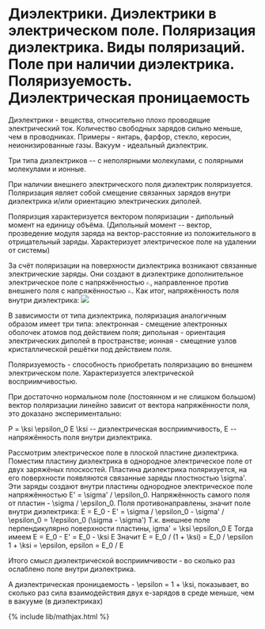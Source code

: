 # Диэлектрики. Диэлектрики в электрическом поле. Поляризация диэлектрика. Виды поляризаций. Поле при наличии диэлектрика. Поляризуемость. Диэлектрическая проницаемость

Диэлектрики - вещества, относительно плохо проводящие электрический ток. Количество свободных зарядов сильно меньше, чем в проводниках. Примеры - янтарь, фарфор, стекло, керосин, неионизированные газы. Вакуум - идеальный диэлектрик.

Три типа диэлектриков -- с неполярными молекулами, с полярными молекулами и ионные.

При наличии внешнего электрического поля диэлектрик поляризуется. Поляризация являет собой смещение связанных зарядов внутри диэлектрика и/или ориентацию электрических диполей. 

Поляризция характеризуется вектором поляризации - дипольный момент на единицу объёма. (Дипольный момент -- вектор, прозведение модуля заряда на вектор-расстояние из положительного в отрицательный заряды. Характеризует электрическое поле на удалении от системы)

За счёт поляризации на поверхности диэлектрика возникают связанные электрические заряды. Они создают в диэлектрике дополнительное электрическое поле с напряжённостью <img src='resources/E_1.png'></img>, направленное против внешнего поля с напряжённостью <img src='resources/E_0.png'></img>. Как итог, напряжённость поля внутри диэлектрика:
<img src='resouces/E_equals_basic.png'></img>

В зависимости от типа диэлектрика, поляризация аналогичным образом имеет три типа: электронная - смещение электронных оболочек атомов под действием поля; дипольная - ориентация электрических диполей в пространстве; ионная - смещение узлов кристаллической решётки под действием поля.

Поляризуемость - способность приобретать поляризацию во внешнем электрическом поле. Характеризуется электрической восприимчивостью.

При достаточно нормальном поле (постоянном и не слишком большом) вектор поляризации линейно зависит от вектора напряжённости поля, это доказано экспериментально:

P = \ksi \epsilon_0 E
\ksi -- диэлектрическая восприимчивость, E -- напряжённость поля внутри диэлектрика.

Рассмотрим электрическое поле в плоской пластине диэлектрика.
Поместим пластину диэлектрика  в однородное электрическое поле от двух заряжёных плоскостей. 
Пластина диэлектрика поляризуется, на его поверхности появляются связанные заряды плостностью \sigma'. Эти заряды создают внутри пластины однородное электрическое поле напряжённостью E' = \sigma' / \epsilon_0. Напряжённость самого поля от пластин - \sigma / \epsilon_0. Поля противонаправлены, значит поле внутри диэлектрика:
E = E_0 - E' = \sigma / \epsilon_0 - \sigma' / \epsilon_0 = 1/epsilon_0 (\sigma - \sigma')
Т.к. внешнее поле перпендикулярно поверхности пластины, 
igma' = \ksi \epsilon_0 E
Тогда имеем
E = E_0 - E' = E_0 - \ksi E
Значит
E = E_0 / (1 + \ksi) = E_0 / \epsilon
1 + \ksi = \epsilon, epsilon = E_0 / E

Итого смысл диэлектрической восприимчивости - во сколько раз ослаблено поле внутри диэлектрика.
 
А диэлектрическая проницаемость - \epsilon = 1 + \ksi, показывает, во сколько раз сила взаимодействия двух е-зарядов в среде меньше, чем в вакууме (в диэлектриках)

{% include lib/mathjax.html %}

